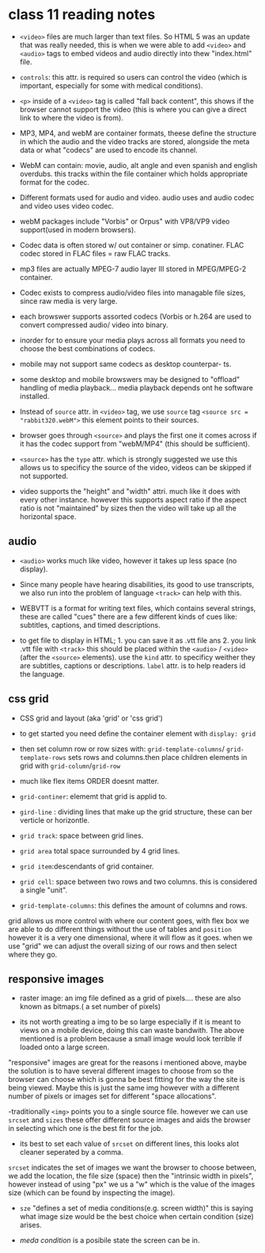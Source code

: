 # class 11 reading notes

- ``<video>`` files are  much larger than text files. So HTML 5 was an update that was really needed, this is when we were able to add ``<video>`` and ``<audio>`` tags to embed videos and audio directly into thew "index.html" file.

- ``controls``: this attr. is required so users can control the video (which is important, especially for some with medical conditions).

- ``<p>`` inside of a ``<video>`` tag is called "fall back content", this shows if the browser cannot support the video (this is where you can give a direct link to where the video is from).

- MP3, MP4, and webM are container formats, theese define the structure in which the audio and the video tracks are stored, alongside the meta data or what "codecs" are used to encode its channel.

- WebM can contain: movie, audio, alt angle and even spanish and english overdubs. this tracks within the file container which holds appropriate format for the codec.

- Different formats used for audio and video. audio uses and audio codec and video uses video codec.

- webM packages include "Vorbis" or Orpus"  with VP8/VP9 video support(used in modern browsers).

- Codec data is often stored w/ out container or simp. conatiner. FLAC codec stored in FLAC files = raw FLAC tracks.

- mp3 files are actually MPEG-7 audio layer III stored in MPEG/MPEG-2 container.

- Codec exists to compress audio/video files into managable file sizes, since raw media is very large.

- each browswer supports assorted codecs (Vorbis or h.264 are used to convert compressed audio/ video  into binary.

- inorder for to ensure your media plays across all formats you need to choose the best combinations of codecs.

- mobile may not support same codecs as desktop counterpar- ts.

- some desktop and mobile browswers may be designed to "offload" handling of media playback... media playback depends ont he software installed.

- Instead of ``source`` attr. in ``<video>`` tag, we use  ``source`` tag  ``<source src = "rabbit320.webM">`` this element points to their sources.

- browser goes through  ``<source>`` and plays the first one it comes across if it has the codec support from "webM/MP4" (this should be sufficient).

- ``<source>`` has the ``type`` attr. which is strongly suggested we use this allows us to specificy the source of the video, videos can be skipped if not supported.

- video supports the "height" and "width" attri. much like it does with every other instance. however this supports aspect ratio if the aspect ratio is not "maintained" by sizes then the video will take up all the horizontal space.

## audio

- ``<audio>`` works much like video, however it takes up less space (no display).

- Since many people have hearing disabilities, its good to use transcripts, we also run into the problem of language ``<track>`` can help with this.

- WEBVTT is a format for writing text files, which contains several strings, these are called "cues" there are a few different kinds of cues like: subtitles, captions, and timed descriptions.

- to get file to display in HTML; 1. you can save it as .vtt file ans 2. you link .vtt file with ``<track>`` this should be placed within the ``<audio>`` / ``<video>`` (after the ``<source>`` elements). use the ``kind`` attr. to specificy weither they are  subtitles, captions or descriptions. ``label`` attr. is to help readers id the language.

## css grid

- CSS grid and layout (aka 'grid' or 'css grid')

- to get started you need define the container element with `display: grid`

- then set column row or row sizes with: `grid-template-columns`/ `grid-template-rows` sets rows and columns.then place children elements in grid with `grid-column`/`grid-row`

- much like flex items ORDER doesnt matter.

- ``grid-continer``: elememt that grid is applid to.

- ``gird-line`` : dividing lines that make up the grid structure, these can ber verticle or horizontle.

- ``grid track``: space between grid lines.

- ``grid area`` total space surrounded by 4 grid lines.

- ``grid item``:descendants of grid container.

- ``grid cell``: space between two rows and two columns. this is considered a single "unit".

- ``grid-template-columns``: this defines the amount of columns and rows.

grid allows us more control with where our content goes, with flex box we are able to do different things without the use of tables and ``position`` however it is a very one dimensional, where it will flow as it goes. when we use "grid" we can adjust the overall sizing of our rows and then select where they go.

## responsive images

- raster image: an img file defined as a grid of pixels.... these are also known as bitmaps.( a set number of pixels)

- its not worth greating a img to be so large especially if it is meant to views on a mobile device, doing this can waste bandwith. The above mentioned is a problem because a small image would look terrible if loaded onto a large screen.

"responsive" images are great for the reasons i mentioned above, maybe the solution is to have several different images to choose from so the browser can choose which is gonna be best fitting for the way the site is being viewed. Maybe this is just the same img however with a different number of pixels or images set for different "space allocations".

-traditionally ``<img>`` points you to a single source file. however we can use ``srcset`` and ``sizes`` these offer different source images and aids the browser in selecting which one is the best fit for the job.

- its best to set each value of ``srcset`` on different lines, this looks alot cleaner seperated by a comma.

``srcset`` indicates the set of images we want the browser to choose between, we add the location, the file size (space) then the "intrinsic width in pixels", however instead of using "px" we us a "w" which is the value of the images size (which can be found by inspecting the image).

- ``sze`` "defines a set of media conditions(e.g. screen width)" this is saying what image size would be the best choice when  certain condition (size) arises.

- *meda condition* is a posibile state the screen can be in.

